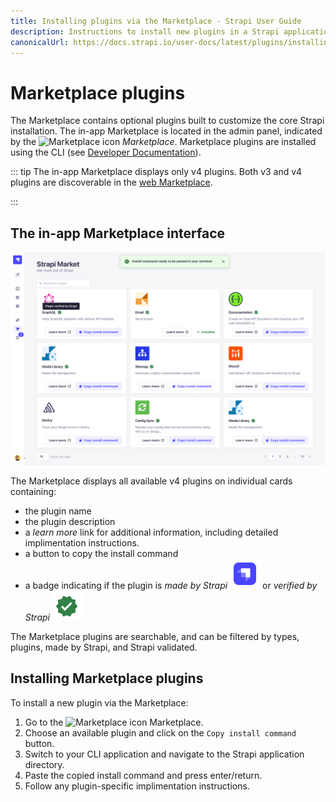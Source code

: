 ```yaml
---
title: Installing plugins via the Marketplace - Strapi User Guide
description: Instructions to install new plugins in a Strapi application via the Marketplace.
canonicalUrl: https://docs.strapi.io/user-docs/latest/plugins/installing-plugins-via-marketplace.html
---
```


# Marketplace plugins

<!-- Questions so far: 
   1. not getting the side nav to update? 
   2. proper size for the icons?
   4. 
   -->

The Marketplace contains optional plugins built to customize the core Strapi installation. The in-app Marketplace is located in the admin panel, indicated by the ![Marketplace icon](../assets/icons/marketplace.svg) _Marketplace_. Marketplace plugins are installed using the CLI (see [Developer Documentation](/developer-docs/latest/developer-resources/cli/CLI.md#strapi-install)).

::: tip
The in-app Marketplace displays only v4 plugins. Both v3 and v4 plugins are discoverable in the [web Marketplace](https://market.strapi.io/). 

:::

## The in-app Marketplace interface

![The Marketplace interface](../assets/plugins/marketplace-v4.png)

The Marketplace displays all available v4 plugins on individual cards containing:

- the plugin name
- the plugin description
- a _learn more_ link for additional information, including detailed implimentation instructions.
- a button to copy the install command
- a badge indicating if the plugin is _made by Strapi_ ![made by Strapi icon](../assets/icons/official-market.svg) or _verified by Strapi_ ![verified by Strapi icon](../assets/icons/verified-marketplace.svg)

The Marketplace plugins are searchable, and can be filtered by types, plugins, made by Strapi, and Strapi validated.  

## Installing Marketplace plugins

To install a new plugin via the Marketplace:

1. Go to the ![Marketplace icon](../assets/icons/marketplace.svg) Marketplace.
2. Choose an available plugin and click on the `Copy install command` button.
3. Switch to your CLI application and navigate to the Strapi application directory.
4. Paste the copied install command and press enter/return.
5. Follow any plugin-specific implimentation instructions.

<!--
::: tip
Click on the link icon ![External link icon](../assets/icons/external_link.svg) next to the name of a plugin to be redirected to the plugin package in the Strapi GitHub repository.
:::
-->